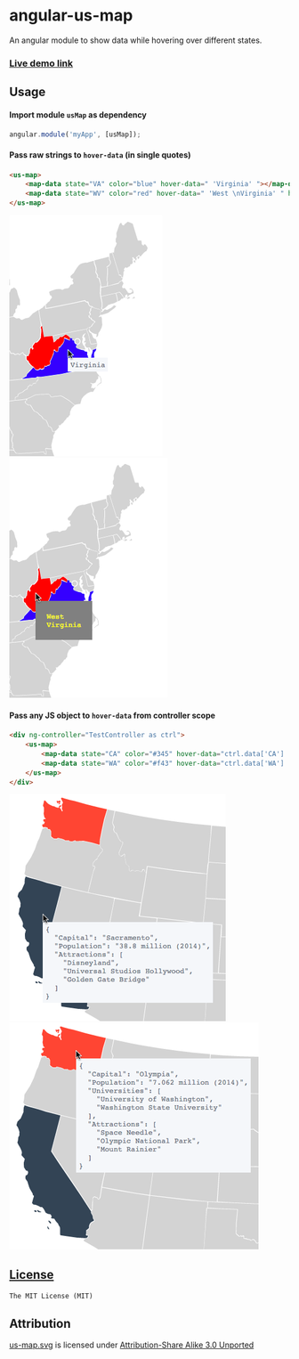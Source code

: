 # angular-us-map
An angular module to show data while hovering over different states.

### [Live demo link](https://rajasharan.github.io/angular-us-map)
 
## Usage
#### Import module `usMap` as dependency
```js
angular.module('myApp', [usMap]);
```

#### Pass raw strings to `hover-data` (in single quotes)
```html
<us-map>
    <map-data state="VA" color="blue" hover-data=" 'Virginia' "></map-data>
    <map-data state="WV" color="red" hover-data=" 'West \nVirginia' " hover-padding="20px" hover-bg-color="grey" hover-color="yellow"></map-data>
</us-map>
```
![Virginia](/pics/VA.png) ![West Virginia](/pics/WV.png)

#### Pass any JS object to `hover-data` from controller scope
```html
<div ng-controller="TestController as ctrl">
    <us-map>
        <map-data state="CA" color="#345" hover-data="ctrl.data['CA'] | json"></map-data>
        <map-data state="WA" color="#f43" hover-data="ctrl.data['WA'] | json"></map-data>
    </us-map>
</div>
```
![California](/pics/CA.png) ![Washington](/pics/WA.png)

## [License](/LICENSE)
    The MIT License (MIT)
    
## Attribution
[us-map.svg](https://commons.wikimedia.org/wiki/File:Blank_US_Map_(states_only).svg) is licensed under [Attribution-Share Alike 3.0 Unported](https://creativecommons.org/licenses/by-sa/3.0/deed.en)
